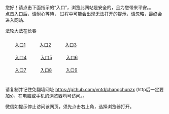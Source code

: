 您好！请点击下面指示的“入口”，浏览此网站是安全的，且为您带来平安。。 <br/>
点击入口后，请耐心等待， 过程中可能会出现无法打开的提示，请忽略，最终会进入网站. </br>

法轮大法在长春<br/>
<div style="padding:10px"><a style="margin:20px" target="_blank" href="https://d38472us2855d1.cloudfront.net/2Qpsp?bddekzy" id="ccLink1" rel="nofollow">入口1</a> <a target="_blank" style="margin:20px" href="https://d3972oic8uqu7b.cloudfront.net/2Qpsp?lzffdbwr" id="ccLink2" rel="nofollow">入口2</a> <a style="margin:20px" target="_blank" href="https://d1p3ycq4mf7s1s.cloudfront.net/2Qpsp?hcenro" id="ccLink3" rel="nofollow">入口3</a></div>

<div style="padding:10px" ><a style="margin:20px" target="_blank" href="https://d38472us2855d1.cloudfront.net/2Qpsp?bddekzy" id="ccLink4" rel="nofollow">入口4</a> <a style="margin:20px" href="https://d3972oic8uqu7b.cloudfront.net/2Qpsp?lzffdbwr" target="_blank" id="ccLink5" rel="nofollow">入口5</a> <a style="margin:20px" href="https://d1p3ycq4mf7s1s.cloudfront.net/2Qpsp?hcenro" target="_blank" id="ccLink6" rel="nofollow">入口6</a></div>

<div style="padding:10px"><a style="margin:20px" target="_blank" href="https://d38472us2855d1.cloudfront.net/2Qpsp?bddekzy" id="ccLink7" rel="nofollow">入口7</a> <a style="margin:20px" href="https://d3972oic8uqu7b.cloudfront.net/2Qpsp?lzffdbwr" target="_blank" id="ccLink8" rel="nofollow">入口8</a> <a style="margin:20px" target="_blank" href="https://d1p3ycq4mf7s1s.cloudfront.net/2Qpsp?hcenro" id="ccLink9" rel="nofollow">入口9</a></div>

<br/>



请复制并记住免翻墙网址 https://github.com/yntd/changchunzx (http后一定要加s)，在电脑或手机的浏览器均可访问。。<br/>

微信如提示停止访问该网页，须先点击右上角，选择浏览器打开。
